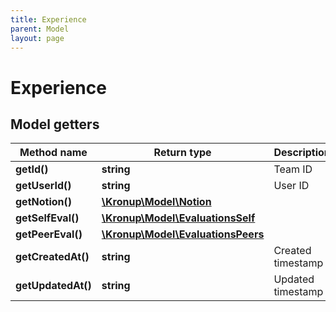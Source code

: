```yaml
---
title: Experience
parent: Model
layout: page
---
```


# Experience

## Model getters

Method name | Return type | Description
------------ | ------------- | -------------
**getId()** | **string** | Team ID
**getUserId()** | **string** | User ID
**getNotion()** | [**\Kronup\Model\Notion**](../Notion) | 
**getSelfEval()** | [**\Kronup\Model\EvaluationsSelf**](../EvaluationsSelf) | 
**getPeerEval()** | [**\Kronup\Model\EvaluationsPeers**](../EvaluationsPeers) | 
**getCreatedAt()** | **string** | Created timestamp
**getUpdatedAt()** | **string** | Updated timestamp

